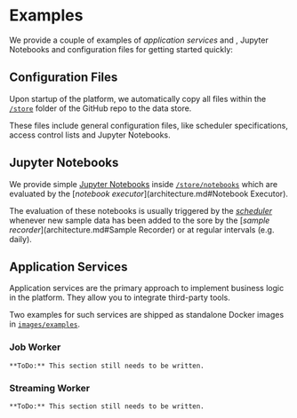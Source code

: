 # Examples

We provide a couple of examples of _application services_ and , Jupyter Notebooks and configuration files for getting started quickly:

## Configuration Files

Upon startup of the platform, we automatically copy all files within the [`/store`](https://github.com/SEGuRo-Projekt/Platform/tree/main/store) folder of the GitHub repo to the data store.

These files include general configuration files, like scheduler specifications, access control lists and Jupyter Notebooks.

## Jupyter Notebooks

We provide simple [Jupyter Notebooks](https://jupyter-notebook.readthedocs.io/en/stable/notebook.html) inside [`/store/notebooks`](https://github.com/SEGuRo-Projekt/Platform/tree/main/store/notebooks) which are evaluated by the [_notebook executor_](architecture.md#Notebook Executor).

The evaluation of these notebooks is usually triggered by the [_scheduler_](architecture.md#Scheduler) whenever new sample data has been added to the sore by the [_sample recorder_](architecture.md#Sample Recorder) or at regular intervals (e.g. daily).

## Application Services

Application services are the primary approach to implement business logic in the platform.
They allow you to integrate third-party tools.

Two examples for such services are shipped as standalone Docker images in [`images/examples`](https://github.com/SEGuRo-Projekt/Platform/tree/main/images/examples).

### Job Worker

```{note}
**ToDo:** This section still needs to be written. 
```

### Streaming Worker

```{note}
**ToDo:** This section still needs to be written. 
```
